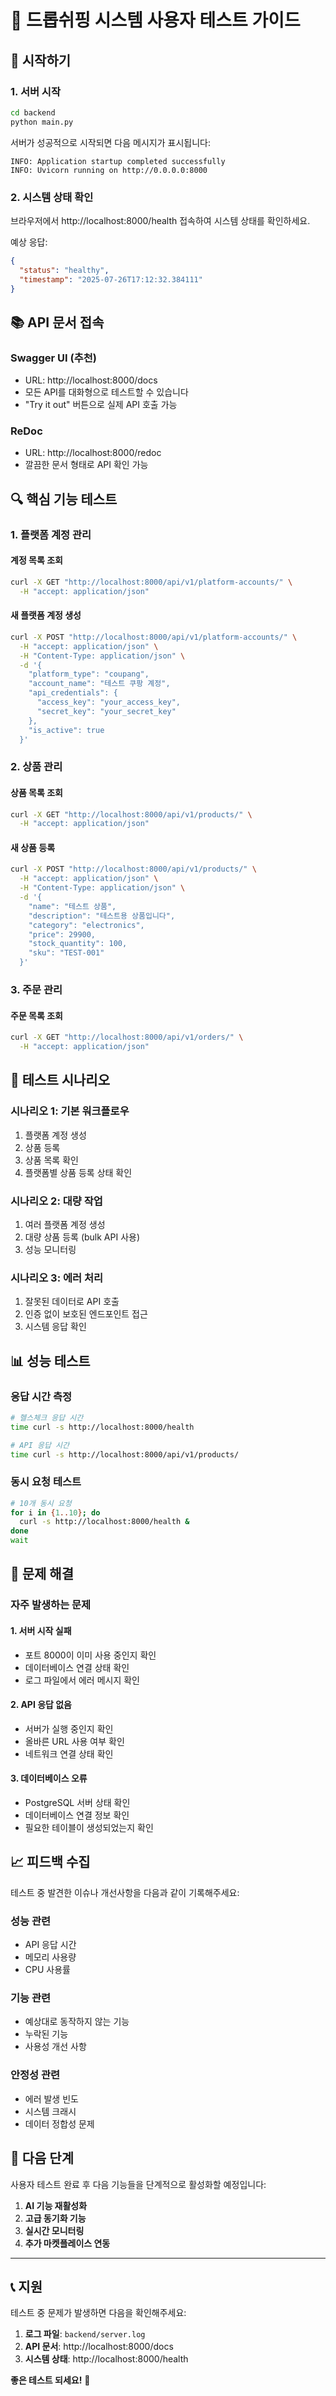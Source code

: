 # 🧪 드롭쉬핑 시스템 사용자 테스트 가이드

## 🚀 시작하기

### 1. 서버 시작
```bash
cd backend
python main.py
```

서버가 성공적으로 시작되면 다음 메시지가 표시됩니다:
```
INFO: Application startup completed successfully
INFO: Uvicorn running on http://0.0.0.0:8000
```

### 2. 시스템 상태 확인
브라우저에서 http://localhost:8000/health 접속하여 시스템 상태를 확인하세요.

예상 응답:
```json
{
  "status": "healthy",
  "timestamp": "2025-07-26T17:12:32.384111"
}
```

## 📚 API 문서 접속

### Swagger UI (추천)
- URL: http://localhost:8000/docs
- 모든 API를 대화형으로 테스트할 수 있습니다
- "Try it out" 버튼으로 실제 API 호출 가능

### ReDoc
- URL: http://localhost:8000/redoc  
- 깔끔한 문서 형태로 API 확인 가능

## 🔍 핵심 기능 테스트

### 1. 플랫폼 계정 관리

#### 계정 목록 조회
```bash
curl -X GET "http://localhost:8000/api/v1/platform-accounts/" \
  -H "accept: application/json"
```

#### 새 플랫폼 계정 생성
```bash
curl -X POST "http://localhost:8000/api/v1/platform-accounts/" \
  -H "accept: application/json" \
  -H "Content-Type: application/json" \
  -d '{
    "platform_type": "coupang",
    "account_name": "테스트 쿠팡 계정",
    "api_credentials": {
      "access_key": "your_access_key",
      "secret_key": "your_secret_key"
    },
    "is_active": true
  }'
```

### 2. 상품 관리

#### 상품 목록 조회
```bash
curl -X GET "http://localhost:8000/api/v1/products/" \
  -H "accept: application/json"
```

#### 새 상품 등록
```bash
curl -X POST "http://localhost:8000/api/v1/products/" \
  -H "accept: application/json" \
  -H "Content-Type: application/json" \
  -d '{
    "name": "테스트 상품",
    "description": "테스트용 상품입니다",
    "category": "electronics",
    "price": 29900,
    "stock_quantity": 100,
    "sku": "TEST-001"
  }'
```

### 3. 주문 관리

#### 주문 목록 조회
```bash
curl -X GET "http://localhost:8000/api/v1/orders/" \
  -H "accept: application/json"
```

## 🧪 테스트 시나리오

### 시나리오 1: 기본 워크플로우
1. 플랫폼 계정 생성
2. 상품 등록
3. 상품 목록 확인
4. 플랫폼별 상품 등록 상태 확인

### 시나리오 2: 대량 작업
1. 여러 플랫폼 계정 생성
2. 대량 상품 등록 (bulk API 사용)
3. 성능 모니터링

### 시나리오 3: 에러 처리
1. 잘못된 데이터로 API 호출
2. 인증 없이 보호된 엔드포인트 접근
3. 시스템 응답 확인

## 📊 성능 테스트

### 응답 시간 측정
```bash
# 헬스체크 응답 시간
time curl -s http://localhost:8000/health

# API 응답 시간  
time curl -s http://localhost:8000/api/v1/products/
```

### 동시 요청 테스트
```bash
# 10개 동시 요청
for i in {1..10}; do
  curl -s http://localhost:8000/health &
done
wait
```

## 🐛 문제 해결

### 자주 발생하는 문제

#### 1. 서버 시작 실패
- 포트 8000이 이미 사용 중인지 확인
- 데이터베이스 연결 상태 확인
- 로그 파일에서 에러 메시지 확인

#### 2. API 응답 없음
- 서버가 실행 중인지 확인
- 올바른 URL 사용 여부 확인
- 네트워크 연결 상태 확인

#### 3. 데이터베이스 오류
- PostgreSQL 서버 상태 확인
- 데이터베이스 연결 정보 확인
- 필요한 테이블이 생성되었는지 확인

## 📈 피드백 수집

테스트 중 발견한 이슈나 개선사항을 다음과 같이 기록해주세요:

### 성능 관련
- API 응답 시간
- 메모리 사용량
- CPU 사용률

### 기능 관련  
- 예상대로 동작하지 않는 기능
- 누락된 기능
- 사용성 개선 사항

### 안정성 관련
- 에러 발생 빈도
- 시스템 크래시
- 데이터 정합성 문제

## 🔄 다음 단계

사용자 테스트 완료 후 다음 기능들을 단계적으로 활성화할 예정입니다:

1. **AI 기능 재활성화**
2. **고급 동기화 기능**
3. **실시간 모니터링**
4. **추가 마켓플레이스 연동**

---

## 📞 지원

테스트 중 문제가 발생하면 다음을 확인해주세요:

1. **로그 파일**: `backend/server.log`
2. **API 문서**: http://localhost:8000/docs
3. **시스템 상태**: http://localhost:8000/health

**좋은 테스트 되세요!** 🚀